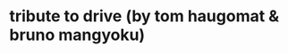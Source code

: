 <!--
id: 13788450906
link: http://tumblr.atmos.org/post/13788450906/tribute-to-drive-by-tom-haugomat-bruno
slug: tribute-to-drive-by-tom-haugomat-bruno
date: Mon Dec 05 2011 11:56:55 GMT-0800 (PST)
publish: 2011-12-05
tags: 
title: tribute to drive (by tom haugomat &amp; bruno mangyoku)
-->


tribute to drive (by tom haugomat &amp; bruno mangyoku)
=======================================================



